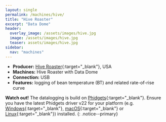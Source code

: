 ```yaml
---
layout: single
permalink: /machines/hive/
title: "Hive Roaster"
excerpt: "Data Dome"
header:
  overlay_image: /assets/images/hive.jpg
  image: /assets/images/hive.jpg
  teaser: assets/images/hive.jpg
sidebar:
  nav: "machines"
---
```

* __Producer:__ [Hive Roaster](https://hiveroaster.com/){:target="_blank"}, USA
* __Machines:__ Hive Roaster with Data Dome
* __Connection:__ USB
* __Features:__ logging of bean temperature (BT) and related rate-of-rise curve
 
 **Watch out!**
The datalogging is build on [Phidgets](https://www.phidgets.com/){:target="_blank"}. Ensure you have the latest Phidgets driver v22 for your platform (e.g. [Windows](https://www.phidgets.com/docs/OS_-_Windows){:target="_blank"}, [macOS](https://www.phidgets.com/docs/OS_-_macOS){:target="_blank"} or [Linux](https://www.phidgets.com/docs/OS_-_Linux){:target="_blank"}) installed.
{: .notice--primary}